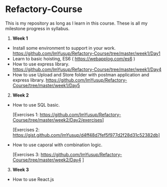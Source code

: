 # Refactory-Course

This is my repository as long as I learn in this course. These is all my milestone progress in syllabus.

1. **Week 1** 
* Install some environment to support in your work.  
https://github.com/ImYusup/Refactory-Course/tree/master/week1/Day1
* Learn to basic hoisting, ES6 ( https://webapplog.com/es6 )
* How to use express library.                           
https://github.com/ImYusup/Refactory-Course/tree/master/week1/Day4
* How to use Upload and Store folder with postman application and express library.   https://github.com/ImYusup/Refactory-Course/tree/master/week1/Day5 

2. **Week 2**
* How to use SQL basic. 

    [Exercises 1: https://github.com/ImYusup/Refactory-Course/tree/master/week2/Day2/exercises]

    [Exercises 2: https://gist.github.com/ImYusup/d4ff48d7fef5f977d2f28d31c52382db]
* How to use caporal with combination logic.

   [Exercises 3: https://github.com/ImYusup/Refactory-Course/tree/master/week2/Day4 ]

3. **Week 3**
* How to use React.js  